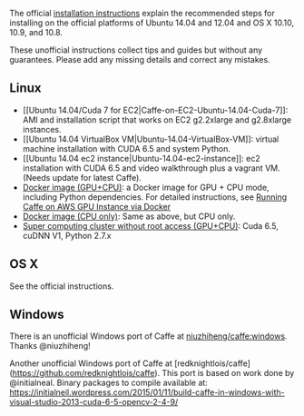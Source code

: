 The official [installation instructions](http://caffe.berkeleyvision.org/installation.html) explain the recommended steps for installing on the official platforms of Ubuntu 14.04 and 12.04 and OS X 10.10, 10.9, and 10.8.

These unofficial instructions collect tips and guides but without any guarantees. Please add any missing details and correct any mistakes.

## Linux
- [[Ubuntu 14.04/Cuda 7 for EC2|Caffe-on-EC2-Ubuntu-14.04-Cuda-7]]: AMI and installation script that works on EC2 g2.2xlarge and g2.8xlarge instances.
- [[Ubuntu 14.04 VirtualBox VM|Ubuntu-14.04-VirtualBox-VM]]: virtual machine installation with CUDA 6.5 and system Python.
- [[Ubuntu 14.04 ec2 instance|Ubuntu-14.04-ec2-instance]]: ec2 installation with CUDA 6.5 and video walkthrough plus a vagrant VM. (Needs update for latest Caffe).
- [Docker image (GPU+CPU)](https://registry.hub.docker.com/u/tleyden5iwx/caffe-gpu): a Docker image for GPU + CPU mode, including Python dependencies.  For detailed instructions, see [Running Caffe on AWS GPU Instance via Docker](http://tleyden.github.io/blog/2014/10/25/running-caffe-on-aws-gpu-instance-via-docker/)
- [Docker image (CPU only)](https://registry.hub.docker.com/u/tleyden5iwx/caffe): Same as above, but CPU only.
- [Super computing cluster without root access (GPU+CPU)](http://andrewjanowczyk.com/installing-caffe-on-the-ohio-super-computing-osc-ruby-cluster/): Cuda 6.5, cuDNN V1, Python 2.7.x 

## OS X

See the official instructions.

## Windows

There is an unofficial Windows port of Caffe at [niuzhiheng/caffe:windows](https://github.com/niuzhiheng/caffe). Thanks @niuzhiheng!

Another unofficial Windows port of Caffe at [redknightlois/caffe] (https://github.com/redknightlois/caffe). This port is based on work done by @initialneal. Binary packages to compile available at: https://initialneil.wordpress.com/2015/01/11/build-caffe-in-windows-with-visual-studio-2013-cuda-6-5-opencv-2-4-9/



